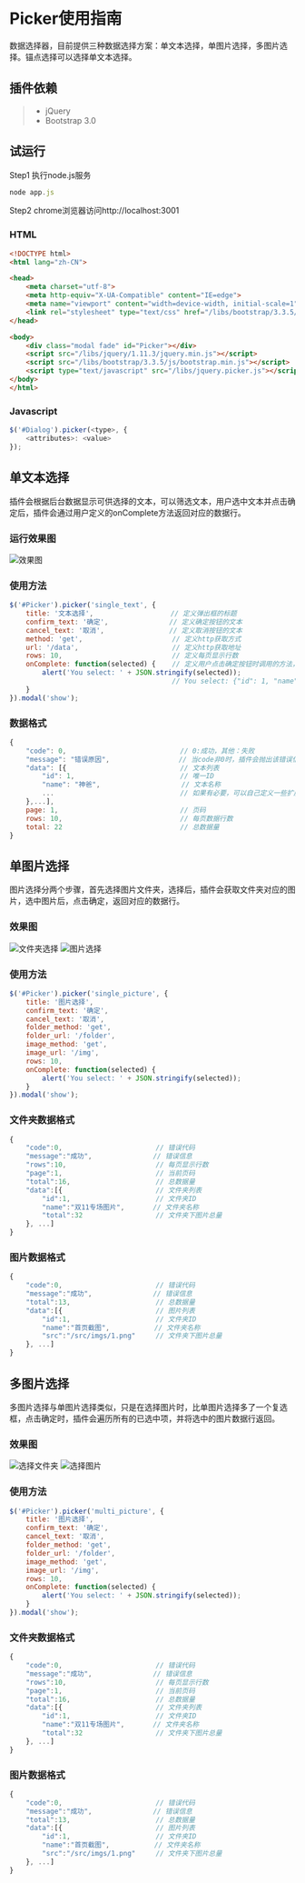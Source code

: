 # Picker使用指南

数据选择器，目前提供三种数据选择方案：单文本选择，单图片选择，多图片选择。锚点选择可以选择单文本选择。

## 插件依赖
> * jQuery
> * Bootstrap 3.0

## 试运行
Step1 执行node.js服务
``` javascript
node app.js
```
Step2 chrome浏览器访问http://localhost:3001

### HTML
``` html
<!DOCTYPE html>
<html lang="zh-CN">

<head>
    <meta charset="utf-8">
    <meta http-equiv="X-UA-Compatible" content="IE=edge">
    <meta name="viewport" content="width=device-width, initial-scale=1">
    <link rel="stylesheet" type="text/css" href="/libs/bootstrap/3.3.5/css/bootstrap.min.css">
</head>

<body>
    <div class="modal fade" id="Picker"></div>
    <script src="/libs/jquery/1.11.3/jquery.min.js"></script>
    <script src="/libs/bootstrap/3.3.5/js/bootstrap.min.js"></script>
    <script type="text/javascript" src="/libs/jquery.picker.js"></script>
</body>
</html>
```
### Javascript
``` javascript
$('#Dialog').picker(<type>, {
    <attributes>: <value> 
});
```

## 单文本选择
插件会根据后台数据显示可供选择的文本，可以筛选文本，用户选中文本并点击确定后，插件会通过用户定义的onComplete方法返回对应的数据行。
### 运行效果图
![效果图](http://chuantu.biz/t2/18/1447073845x1822610075.png)
### 使用方法
``` javascript
$('#Picker').picker('single_text', {
    title: '文本选择',                   // 定义弹出框的标题
    confirm_text: '确定',               // 定义确定按钮的文本
    cancel_text: '取消',                // 定义取消按钮的文本
    method: 'get',                      // 定义http获取方式
    url: '/data',                       // 定义http获取地址
    rows: 10,                           // 定义每页显示行数
    onComplete: function(selected) {    // 定义用户点击确定按钮时调用的方法，方法第一个参数为选中元素
        alert('You select: ' + JSON.stringify(selected));
                                        // You select: {"id": 1, "name": "神爸", "href": "http://www.shenba.com", ...}
    }
}).modal('show');

```
### 数据格式
``` javascript
{
    "code": 0,                            // 0:成功，其他：失败
    "message": "错误原因",                 // 当code非0时，插件会抛出该错误信息
    "data": [{                            // 文本列表
        "id": 1,                          // 唯一ID 
        "name": "神爸",                    // 文本名称
        ...                               // 如果有必要，可以自己定义一些扩展属性
    },...],
    page: 1,                              // 页码
    rows: 10,                             // 每页数据行数
    total: 22                             // 总数据量
}
```

## 单图片选择
图片选择分两个步骤，首先选择图片文件夹，选择后，插件会获取文件夹对应的图片，选中图片后，点击确定，返回对应的数据行。
### 效果图
![文件夹选择](http://chuantu.biz/t2/18/1447074398x1822610075.png)
![图片选择](http://chuantu.biz/t2/18/1447074536x-1566679290.png)
### 使用方法
``` javascript
$('#Picker').picker('single_picture', {
    title: '图片选择',
    confirm_text: '确定',
    cancel_text: '取消',
    folder_method: 'get',
    folder_url: '/folder',
    image_method: 'get',
    image_url: '/img',
    rows: 10,
    onComplete: function(selected) {
        alert('You select: ' + JSON.stringify(selected));
    }
}).modal('show');
```
### 文件夹数据格式
``` javascript
{
    "code":0,                       // 错误代码
    "message":"成功",               // 错误信息
    "rows":10,                      // 每页显示行数
    "page":1,                       // 当前页码
    "total":16,                     // 总数据量
    "data":[{                       // 文件夹列表
        "id":1,                     // 文件夹ID
        "name":"双11专场图片",       // 文件夹名称
        "total":32                  // 文件夹下图片总量
    }, ...]
}
```
### 图片数据格式
``` javascript
{
    "code":0,                       // 错误代码
    "message":"成功",               // 错误信息
    "total":13,                     // 总数据量
    "data":[{                       // 图片列表
        "id":1,                     // 文件夹ID
        "name":"首页截图",           // 文件夹名称
        "src":"/src/imgs/1.png"     // 文件夹下图片总量
    }, ...]
}
```
## 多图片选择
多图片选择与单图片选择类似，只是在选择图片时，比单图片选择多了一个复选框，点击确定时，插件会遍历所有的已选中项，并将选中的图片数据行返回。
### 效果图
![选择文件夹](http://chuantu.biz/t2/18/1447121115x1822610075.png)
![选择图片](http://chuantu.biz/t2/18/1447121210x-1566679290.png)
### 使用方法
``` javascript
$('#Picker').picker('multi_picture', {
    title: '图片选择',
    confirm_text: '确定',
    cancel_text: '取消',
    folder_method: 'get',
    folder_url: '/folder',
    image_method: 'get',
    image_url: '/img',
    rows: 10,
    onComplete: function(selected) {
        alert('You select: ' + JSON.stringify(selected));
    }
}).modal('show');
```
### 文件夹数据格式
``` javascript
{
    "code":0,                       // 错误代码
    "message":"成功",               // 错误信息
    "rows":10,                      // 每页显示行数
    "page":1,                       // 当前页码
    "total":16,                     // 总数据量
    "data":[{                       // 文件夹列表
        "id":1,                     // 文件夹ID
        "name":"双11专场图片",       // 文件夹名称
        "total":32                  // 文件夹下图片总量
    }, ...]
}
```
### 图片数据格式
``` javascript
{
    "code":0,                       // 错误代码
    "message":"成功",               // 错误信息
    "total":13,                     // 总数据量
    "data":[{                       // 图片列表
        "id":1,                     // 文件夹ID
        "name":"首页截图",           // 文件夹名称
        "src":"/src/imgs/1.png"     // 文件夹下图片总量
    }, ...]
}
```